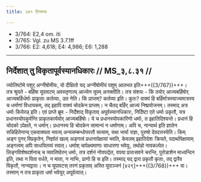 ```yaml
---
title: २७१ टिप्पण्यः

---
```

- 3/764: E2,4 om. iti
- 3/765: Vgl. zu MS 3.7.1ff
- 3/766: E2: 4,618; E4: 4,986; E6: 1,288

____________________________________________


## निर्देशात् तु विकृतापूर्वस्यानधिकारः // MS_३,८.३१ //

ज्योतिष्टोमे पशुर् अग्नीषोमीयः, यो दीक्षितो यद् अग्नीषोमीयं पशुम् आलभत इति+++({3/767})+++। तत्र श्रूयते - बर्हिषा यूपावटम् अवस्तृणात्य् आज्येन यूपम् अनक्तीति। तत्र संशयः - किं तयोर् आज्यबर्हिषोर् आज्यबर्हिर्धर्माः प्राकृताः कर्तव्याः, उत नेति। किं प्राप्तम्? कर्तव्या इति। कुतः? वाक्यं हि बर्हिर्मात्रस्याज्यमात्रस्य च धर्माणां विधायकम्, तद् इहापि वाक्यं चोदकेन प्राप्तम्। न चैतद् बर्हिर् आज्यं निष्प्रयोजनम्। तस्माद् अत्र धर्माः कियेरन्न् इति।
एवं प्राप्ते ब्रूमः - निर्देशाद् विकृताव् अपूर्वस्यानधिकारः, निर्दिष्टा एते धर्माः प्रकृतौ, यत्र प्रधानस्योपकुर्वन्ति प्राकृतकार्ययोर् आज्यबर्हिषोः। ये च प्रधानस्योपकारिणो धर्माः, त इहातिदिश्यन्ते। प्रधानं हि चोदको ऽपेक्षते, न धर्मान्। प्रधानस्य हि चोदकेन सामान्यं न धर्माणाम्।
अपि च, नान्यार्थ इति ज्ञातेन सन्निहितेनाप्य् एकवाक्यता भवत्य् अन्यसम्बन्धोपपत्तौ सत्याम्, यथा भार्या राज्ञः, पुरुषो देवदत्तस्येति। किम् अङ्ग पुनर् विप्रकृतेन, निर्ज्ञातं खल्व् अङ्गत्वं प्रधानापेक्षायां भवति, केवलम् इहातिदेशः क्रियते, पदार्थापेक्षायाम् अङ्गत्वम् अपि साधयितव्यं स्यात्। धर्माश् चापेक्ष्यमाणाः साधारणा भवेयुः, तथोहो नावकल्पेत। लिङ्गविशेषदर्शनाच् च व्यवतिष्ठेरन् धर्माः, तत्र दर्शनं नोपपद्येत, वपया प्रातःसवने चरन्ति, पुरोडाशेन माध्यन्दिन इति, तथा न पिता वर्धते, न माता, न नाभिः, प्राणो हि स इति। तस्माद् यद् द्वारा प्रकृतौ कृताः, तद् द्वारैव विकृतौ, नान्यद्वाराः। न च यूपावटस् तरणं प्रकृताव् अस्ति यूपाञ्जनं [४२९]+++({3/768})+++ वा। तस्मान् न तत्र प्राकृता धर्मा भवेयुर् अपूर्वत्वात्।